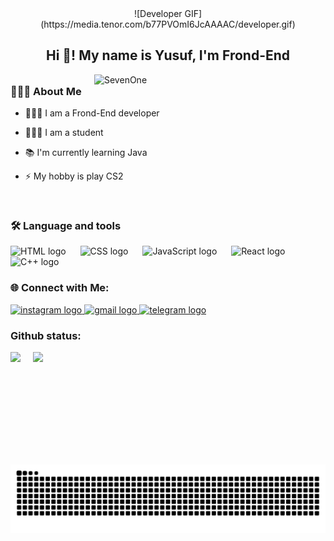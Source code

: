 <div align="center" >
![Developer GIF](https://media.tenor.com/b77PVOmI6JcAAAAC/developer.gif)
</div>


<h2 align="center">Hi 👋!   My name is Yusuf,  I'm Frond-End</h2>
<img align="right" width="370" src="https://i.pinimg.com/originals/81/17/8b/81178b47a8598f0c81c4799f2cdd4057.gif" alt="SevenOne" style="margin-left: 200px;" />
<h3 align="left">🧑🏻‍💻  About Me</h3>

  - 🧑🏻‍💻 I am a Frond-End developer
  
  - 👨🏻‍🎓 I am a student
   
  - 📚  I'm currently learning Java
    
  - ⚡ My hobby is play CS2
    
<br/>

<h3 align="left">🛠 Language and tools</h3>

<div align="left">
  <img src="https://cdn.jsdelivr.net/gh/devicons/devicon/icons/html5/html5-original.svg" height="40" alt="HTML logo" />
  <img width="15" />
  <img src="https://cdn.jsdelivr.net/gh/devicons/devicon/icons/css3/css3-original.svg" height="40" alt="CSS logo" />
  <img width="15" />
  <img src="https://cdn.jsdelivr.net/gh/devicons/devicon/icons/javascript/javascript-original.svg" height="40" alt="JavaScript logo" />
  <img width="15" />
  <img src="https://cdn.jsdelivr.net/gh/devicons/devicon/icons/react/react-original.svg" height="40" alt="React logo" />
  <img width="15" />
  <img src="https://cdn.jsdelivr.net/gh/devicons/devicon/icons/cplusplus/cplusplus-original.svg" height="40" alt="C++ logo" />
</div>



<h3 align="left">🌐 Connect with Me:</h3>

<div align="left">
<!--   <a href="https://www.youtube.com/" target="_blank">
    <img src="https://img.shields.io/static/v1?message=Youtube&logo=youtube&label=&color=FF0000&logoColor=white&labelColor=&style=for-the-badge" height="30" alt="youtube logo" />
  </a> -->
  <a href="https://www.instagram.com/its.yusuf.6o9/" target="_blank">
    <img src="https://img.shields.io/static/v1?message=Instagram&logo=instagram&label=&color=E4405F&logoColor=white&labelColor=&style=for-the-badge" height="30" alt="instagram logo" />
  </a>
  <a href="mailto:maxammadjonovmuhammadyusuf33@gmail.com" target="_blank">
    <img src="https://img.shields.io/static/v1?message=Gmail&logo=gmail&label=&color=D14836&logoColor=white&labelColor=&style=for-the-badge" height="30" alt="gmail logo" />
  </a>
  <a href="https://t.me/mukhammadjonov_dev">
    <img src="https://img.shields.io/static/v1?message=Telegram&logo=telegram&label=&color=2CA5E0&logoColor=white&labelColor=&style=for-the-badge" height="30" alt="telegram logo" />
  </a>
<!--   <a href="https://stackoverflow.com/users/21365914/sevenone" target="_blank">
    <img src="https://img.shields.io/static/v1?message=Stackoverflow&logo=stackoverflow&label=&color=FE7A16&logoColor=white&labelColor=&style=for-the-badge" height="30" alt="stackoverflow logo" />
  </a> -->
</div>
<h3 align="left">Github status:</h3>

<div style="display: flex; align-items: center; gap: 20px;">
    <img src="https://github-readme-stats.vercel.app/api/top-langs/?username=MuhammadjonovDev&layout=compact&bg_color=000000&text_color=ffffff" style="height: 180px;"/>
    <img src="https://github-readme-stats.vercel.app/api?username=MuhammadjonovDev&show_icons=true&theme=radical" style="height: 180px;"/>
</div>




<img src="https://raw.githubusercontent.com/yetimdasturchi/yetimdasturchi/output/snake.svg" alt="Snake animation" />

